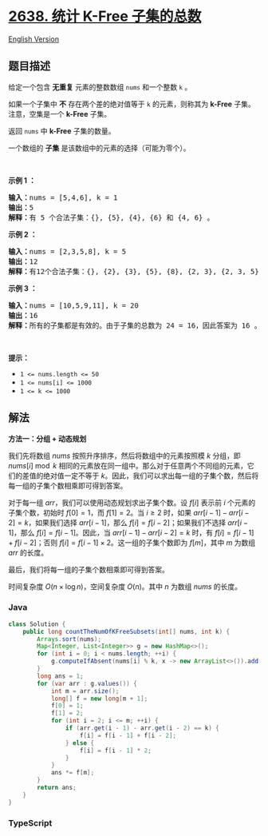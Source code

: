 # [2638. 统计 K-Free 子集的总数](https://leetcode.cn/problems/count-the-number-of-k-free-subsets)

[English Version](/solution/2600-2699/2638.Count%20the%20Number%20of%20K-Free%20Subsets/README_EN.md)

## 题目描述

<!-- 这里写题目描述 -->

<p>给定一个包含 <strong>无重复</strong> 元素的整数数组 <code>nums</code> 和一个整数 <code>k</code> 。</p>

<p>如果一个子集中 <strong>不</strong> 存在两个差的绝对值等于 <code>k</code> 的元素，则称其为 <strong>k-Free</strong> 子集。注意，空集是一个 <strong>k-Free</strong> 子集。</p>

<p>返回 <code>nums</code> 中 <strong>k-Free</strong> 子集的数量。</p>

<p>一个数组的 <strong>子集</strong> 是该数组中的元素的选择（可能为零个）。</p>

<p>&nbsp;</p>

<p><strong class="example">示例 1 ：</strong></p>

<pre>
<b>输入：</b>nums = [5,4,6], k = 1
<b>输出：</b>5
<b>解释：</b>有 5 个合法子集：{}, {5}, {4}, {6} 和 {4, 6} 。
</pre>

<p><strong class="example">示例 2 ：</strong></p>

<pre>
<b>输入：</b>nums = [2,3,5,8], k = 5
<b>输出：</b>12
<b>解释：</b>有12个合法子集：{}, {2}, {3}, {5}, {8}, {2, 3}, {2, 3, 5}, {2, 5}, {2, 5, 8}, {2, 8}, {3, 5} 和 {5, 8} 。
</pre>

<p><strong class="example">示例 3 ：</strong></p>

<pre>
<b>输入：</b>nums = [10,5,9,11], k = 20
<b>输出：</b>16
<b>解释：</b>所有的子集都是有效的。由于子集的总数为 24 = 16，因此答案为 16 。
</pre>

<p>&nbsp;</p>

<p><strong>提示：</strong></p>

<ul>
	<li><code>1 &lt;= nums.length &lt;= 50</code></li>
	<li><code>1 &lt;= nums[i] &lt;= 1000</code></li>
	<li><code>1 &lt;= k &lt;= 1000</code></li>
</ul>

## 解法

**方法一：分组 + 动态规划**

我们先将数组 $nums$ 按照升序排序，然后将数组中的元素按照模 $k$ 分组，即 $nums[i] \bmod k$ 相同的元素放在同一组中。那么对于任意两个不同组的元素，它们的差值的绝对值一定不等于 $k$。因此，我们可以求出每一组的子集个数，然后将每一组的子集个数相乘即可得到答案。

对于每一组 $arr$，我们可以使用动态规划求出子集个数。设 $f[i]$ 表示前 $i$ 个元素的子集个数，初始时 $f[0] = 1$，而 $f[1]=2$。当 $i \geq 2$ 时，如果 $arr[i-1]-arr[i-2]=k$，如果我们选择 $arr[i-1]$，那么 $f[i]=f[i-2]$；如果我们不选择 $arr[i-1]$，那么 $f[i]=f[i-1]$。因此，当 $arr[i-1]-arr[i-2]=k$ 时，有 $f[i]=f[i-1]+f[i-2]$；否则 $f[i] = f[i - 1] \times 2$。这一组的子集个数即为 $f[m]$，其中 $m$ 为数组 $arr$ 的长度。

最后，我们将每一组的子集个数相乘即可得到答案。

时间复杂度 $O(n \times \log n)$，空间复杂度 $O(n)$。其中 $n$ 为数组 $nums$ 的长度。

### **Java**

```java
class Solution {
    public long countTheNumOfKFreeSubsets(int[] nums, int k) {
        Arrays.sort(nums);
        Map<Integer, List<Integer>> g = new HashMap<>();
        for (int i = 0; i < nums.length; ++i) {
            g.computeIfAbsent(nums[i] % k, x -> new ArrayList<>()).add(nums[i]);
        }
        long ans = 1;
        for (var arr : g.values()) {
            int m = arr.size();
            long[] f = new long[m + 1];
            f[0] = 1;
            f[1] = 2;
            for (int i = 2; i <= m; ++i) {
                if (arr.get(i - 1) - arr.get(i - 2) == k) {
                    f[i] = f[i - 1] + f[i - 2];
                } else {
                    f[i] = f[i - 1] * 2;
                }
            }
            ans *= f[m];
        }
        return ans;
    }
}
```

### **TypeScript**
